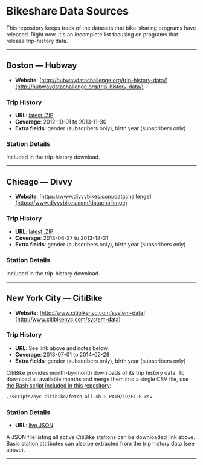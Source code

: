 # Bikeshare Data Sources

This repository keeps track of the datasets that bike-sharing programs have released. Right now, it's an incomplete list focusing on programs that release trip-history data.

---

## Boston — Hubway

- __Website__: [http://hubwaydatachallenge.org/trip-history-data/](http://hubwaydatachallenge.org/trip-history-data/)

### Trip History

- __URL__: [latest .ZIP](http://hubwaydatachallenge.org/)
- __Coverage__: 2012-10-01 to 2013-11-30
- __Extra fields__: gender (subscribers only), birth year (subscribers only)

### Station Details

Included in the trip-history download.

---

## Chicago — Divvy

- __Website__: [https://www.divvybikes.com/datachallenge](https://www.divvybikes.com/datachallenge)

### Trip History

- __URL__: [latest .ZIP](https://www.divvybikes.com/assets/images/Divvy_Stations_Trips_2013.zip)
- __Coverage__: 2013-06-27 to 2013-12-31
- __Extra fields__: gender (subscribers only), birth year (subscribers only)

### Station Details

Included in the trip-history download.

---

## New York City — CitiBike

- __Website:__ [http://www.citibikenyc.com/system-data](http://www.citibikenyc.com/system-data)

### Trip History

- __URL__: See link above and notes below.
- __Coverage__: 2013-07-01 to 2014-02-28
- __Extra fields__: gender (subscribers only), birth year (subscribers only)

CitiBike provides month-by-month downloads of its trip history data. To download all available months and merge them into a single CSV file, use [the Bash script included in this repository](scripts/nyc-citibike/fetch-all.sh):

```sh
./scripts/nyc-citibike/fetch-all.sh > PATH/TO/FILE.csv
```

### Station Details

- __URL__: [live JSON](http://www.citibikenyc.com/stations/json)

A JSON file listing all active CitiBike stations can be downloaded link above. Basic station attributes can also be extracted from the trip history data (see above).

---
